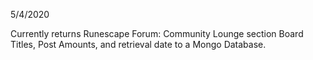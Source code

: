 5/4/2020

Currently returns Runescape Forum: Community Lounge section Board Titles, Post Amounts, and retrieval date to a Mongo Database.
